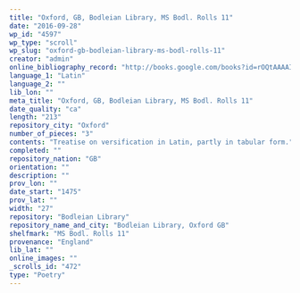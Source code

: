 ```yaml
---
title: "Oxford, GB, Bodleian Library, MS Bodl. Rolls 11"
date: "2016-09-28"
wp_id: "4597"
wp_type: "scroll"
wp_slug: "oxford-gb-bodleian-library-ms-bodl-rolls-11"
creator: "admin"
online_bibliography_record: "http://books.google.com/books?id=rOQtAAAAIAAJ&pg=PA558&lpg=PA558&dq=bodleian+library+pedigree+roll+2&source=bl&ots=YViuDY6a0W&sig=pR7fAhw7X8fupSiBIUJnBkRSl3I&hl=en&sa=X&ei=_-HCU4qzOMykyATosYLgCg&ved=0CD0Q6AEwBQ#v=onepage&q=bodleian%20library%20pedigree%20roll%202&f=false  p.563"
language_1: "Latin"
language_2: ""
lib_lon: ""
meta_title: "Oxford, GB, Bodleian Library, MS Bodl. Rolls 11"
date_quality: "ca"
length: "213"
repository_city: "Oxford"
number_of_pieces: "3"
contents: "Treatise on versification in Latin, partly in tabular form."
completed: ""
repository_nation: "GB"
orientation: ""
description: ""
prov_lon: ""
date_start: "1475"
prov_lat: ""
width: "27"
repository: "Bodleian Library"
repository_name_and_city: "Bodleian Library, Oxford GB"
shelfmark: "MS Bodl. Rolls 11"
provenance: "England"
lib_lat: ""
online_images: ""
_scrolls_id: "472"
type: "Poetry"
---
```



